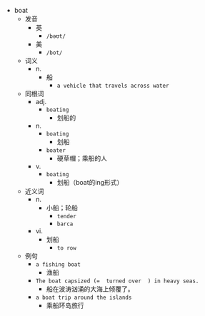 - boat
  - 发音
    - 英
      - `/bəʊt/`
    - 美
      - `/bot/`
  - 词义
    - n.
      - 船
        - `a vehicle that travels across water`
  - 同根词
    - adj.
      - `boating`
        - 划船的
    - n.
      - `boating`
        - 划船
      - `boater`
        - 硬草帽；乘船的人
    - v.
      - `boating`
        - 划船（boat的ing形式）
  - 近义词
    - n.
      - 小船；轮船
        - `tender`
        - `barca`
    - vi.
      - 划船
        - `to row`
  - 例句
    - `a fishing boat`
      - 渔船
    - `The boat capsized (=  turned over  ) in heavy seas.`
      - 船在波涛汹涌的大海上倾覆了。
    - `a boat trip around the islands`
      - 乘船环岛旅行

